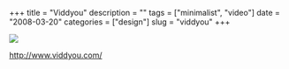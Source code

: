 +++
title = "Viddyou"
description = ""
tags = ["minimalist", "video"]
date = "2008-03-20"
categories = ["design"]
slug = "viddyou"
+++


 

  <div id="screens-thumbs" class="clearfix">
    <div class="txt-center" id="design-submission"><a href="http://www.viddyou.com/"><img id='bluga-thumbnail-805' class='bluga-thumbnail large' src='http://media.konigi.com/bluga/
wt47f278fe2da8d_0.jpg'/></a></div>  
  </div>   
<p><a href="http://www.viddyou.com/">http://www.viddyou.com/</a></p>




